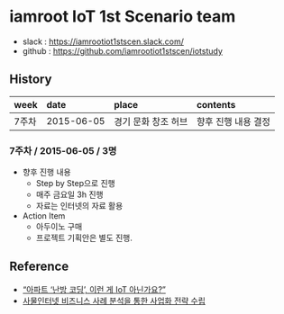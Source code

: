 iamroot IoT 1st Scenario team
==============================

* slack : https://iamrootiot1stscen.slack.com/
* github : https://github.com/iamrootiot1stscen/iotstudy

History
-------

| week | date | place | contents |
|:-----|:---- |:----- |:-------  |
| 7주차 | 2015-06-05 | 경기 문화 창조 허브 | 향후 진행 내용 결정 |

### 7주차 / 2015-06-05 / 3명
* 향후 진행 내용
    * Step by Step으로 진행
    * 매주 금요일 3h 진행
    * 자료는 인터넷의 자료 활용
* Action Item
    * 아두이노 구매
    * 프로젝트 기획안은 별도 진행.


Reference
---------

* [“아파트 ‘난방 코딩’, 이런 게 IoT 아닌가요?”](http://blog.appcenter.kr/2015/02/valvegod/)
* [사물인터넷 비즈니스 사례 분석을 통한 사업화 전략 수립](http://www.slideshare.net/honest72/ss-47586778)

